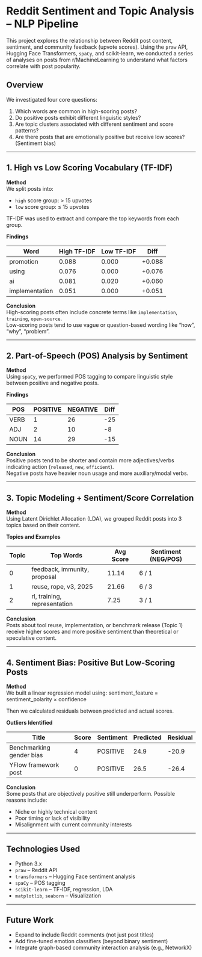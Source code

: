 # Reddit Sentiment and Topic Analysis – NLP Pipeline

This project explores the relationship between Reddit post content, sentiment, and community feedback (upvote scores). Using the `praw` API, Hugging Face Transformers, `spaCy`, and scikit-learn, we conducted a series of analyses on posts from r/MachineLearning to understand what factors correlate with post popularity.

## Overview

We investigated four core questions:

1. Which words are common in high-scoring posts?
2. Do positive posts exhibit different linguistic styles?
3. Are topic clusters associated with different sentiment and score patterns?
4. Are there posts that are emotionally positive but receive low scores? (Sentiment bias)

---

## 1. High vs Low Scoring Vocabulary (TF-IDF)

**Method**  
We split posts into:
- `high` score group: > 15 upvotes
- `low` score group: ≤ 15 upvotes

TF-IDF was used to extract and compare the top keywords from each group.

**Findings**

| Word            | High TF-IDF | Low TF-IDF | Diff     |
|-----------------|-------------|------------|----------|
| promotion       | 0.088       | 0.000      | +0.088   |
| using           | 0.076       | 0.000      | +0.076   |
| ai              | 0.081       | 0.020      | +0.060   |
| implementation  | 0.051       | 0.000      | +0.051   |

**Conclusion**  
High-scoring posts often include concrete terms like `implementation`, `training`, `open-source`.  
Low-scoring posts tend to use vague or question-based wording like “how”, “why”, “problem”.

---

## 2. Part-of-Speech (POS) Analysis by Sentiment

**Method**  
Using `spaCy`, we performed POS tagging to compare linguistic style between positive and negative posts.

**Findings**

| POS     | POSITIVE | NEGATIVE | Diff |
|---------|----------|----------|------|
| VERB    | 1        | 26       | -25  |
| ADJ     | 2        | 10       | -8   |
| NOUN    | 14       | 29       | -15  |

**Conclusion**  
Positive posts tend to be shorter and contain more adjectives/verbs indicating action (`released`, `new`, `efficient`).  
Negative posts have heavier noun usage and more auxiliary/modal verbs.

---

## 3. Topic Modeling + Sentiment/Score Correlation

**Method**  
Using Latent Dirichlet Allocation (LDA), we grouped Reddit posts into 3 topics based on their content.

**Topics and Examples**

| Topic | Top Words                                 | Avg Score | Sentiment (NEG/POS) |
|-------|--------------------------------------------|-----------|----------------------|
| 0     | feedback, immunity, proposal               | 11.14     | 6 / 1               |
| 1     | reuse, rope, v3, 2025                      | 21.66     | 6 / 3               |
| 2     | rl, training, representation               | 7.25      | 3 / 1               |

**Conclusion**  
Posts about tool reuse, implementation, or benchmark release (Topic 1) receive higher scores and more positive sentiment than theoretical or speculative content.

---

## 4. Sentiment Bias: Positive But Low-Scoring Posts

**Method**  
We built a linear regression model using:
sentiment_feature = sentiment_polarity × confidence

Then we calculated residuals between predicted and actual scores.

**Outliers Identified**

| Title                                | Score | Sentiment | Predicted | Residual |
|--------------------------------------|-------|-----------|-----------|----------|
| Benchmarking gender bias             | 4     | POSITIVE  | 24.9      | -20.9    |
| YFlow framework post                 | 0     | POSITIVE  | 26.5      | -26.4    |

**Conclusion**  
Some posts that are objectively positive still underperform. Possible reasons include:
- Niche or highly technical content
- Poor timing or lack of visibility
- Misalignment with current community interests

---

## Technologies Used

- Python 3.x
- `praw` – Reddit API
- `transformers` – Hugging Face sentiment analysis
- `spaCy` – POS tagging
- `scikit-learn` – TF-IDF, regression, LDA
- `matplotlib`, `seaborn` – Visualization

---

## Future Work

- Expand to include Reddit comments (not just post titles)
- Add fine-tuned emotion classifiers (beyond binary sentiment)
- Integrate graph-based community interaction analysis (e.g., NetworkX)
